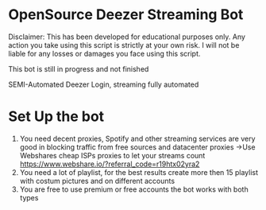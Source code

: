 # OpenSource Deezer Streaming Bot 

Disclaimer: This has been developed for educational purposes only. Any action you take using this script is strictly at your own risk. I will not be liable for any losses or damages you face using this script.

This bot is still in progress and not finished

SEMI-Automated Deezer Login, streaming fully automated

# Set Up the bot
  1. You need decent proxies, Spotify and other streaming services are very good in blocking traffic from free sources and datacenter proxies
  ->Use Webshares cheap ISPs proxies to let your streams count https://www.webshare.io/?referral_code=r19htx02yra2
  2. You need a lot of playlist, for the best results create more then 15 playlist with costum pictures and on different accounts
  3. You are free to use premium or free accounts the bot works with both types
